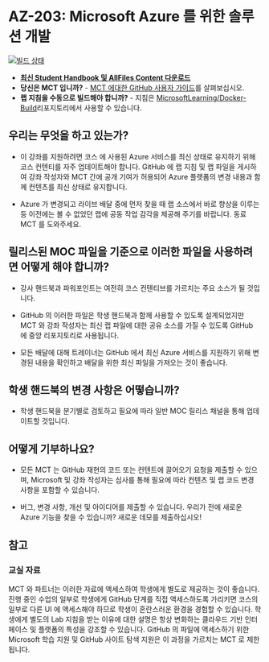 ﻿# AZ-203: Microsoft Azure 를 위한 솔루션 개발

[![빌드 상태](https://microsoftdigitallearning.visualstudio.com/Courseware/_apis/build/status/MicrosoftLearning.AZ-203-DevelopingSolutionsforMicrosoftAzure?branchName=master)](https://microsoftdigitallearning.visualstudio.com/Courseware/_build/latest?definitionId=19&branchName=master)

- **[최신 Student Handbook 및 AllFiles Content 다운로드](../../releases/latest)**
- **당신은 MCT 입니까?** -  [MCT 에대한 GitHub 사용자 가이드](https://microsoftlearning.github.io/MCT-User-Guide-KO/)를 살펴보십시오.
- **랩 지침을 수동으로 빌드해야 합니까?** - 지침은 [MicrosoftLearning/Docker-Build](https://github.com/MicrosoftLearning/Docker-Build)리포지토리에서 사용할 수 있습니다.

## 우리는 무엇을 하고 있는가?

- 이 강좌를 지원하려면 코스 에 사용된 Azure 서비스를 최신 상태로 유지하기 위해 코스 컨텐티를 자주 업데이트해야 합니다.  GitHub 에 랩 지침 및 랩 파일을 게시하여 강좌 작성자와 MCT 간에 공개 기여가 허용되어 Azure 플랫폼의 변경 내용과 함께 컨텐츠를 최신 상태로 유지합니다.

- Azure 가 변경되고 라이브 배달 중에 먼저 찾을 때 랩 소스에서 바로 향상을 이루는 등 이전에는 볼 수 없었던 랩에 공동 작업 감각을 제공해 주기를 바랍니다.  동료 MCT 를 도와주세요.

## 릴리스된 MOC 파일을 기준으로 이러한 파일을 사용하려면 어떻게 해야 합니까?

- 강사 핸드북과 파워포인트는 여전히 코스 컨텐티브를 가르치는 주요 소스가 될 것입니다.

- GitHub 의 이러한 파일은 학생 핸드북과 함께 사용할 수 있도록 설계되었지만 MCT 와 강좌 작성자는 최신 랩 파일에 대한 공유 소스를 가질 수 있도록 GitHub 에 중앙 리포지토리로 사용됩니다.

- 모든 배달에 대해 트레이너는 GitHub 에서 최신 Azure 서비스를 지원하기 위해 변경된 내용을 확인하고 배달을 위한 최신 파일을 가져오는 것이 좋습니다.

## 학생 핸드북의 변경 사항은 어떻습니까?

- 학생 핸드북을 분기별로 검토하고 필요에 따라 일반 MOC 릴리스 채널을 통해 업데이트할 것입니다.

## 어떻게 기부하나요?

- 모든 MCT 는 GitHub 재현의 코드 또는 컨텐트에 끌어오기 요청을 제출할 수 있으며, Microsoft 및 강좌 작성자는 심사를 통해 필요에 따라 컨텐츠 및 랩 코드 변경 사항을 포함할 수 있습니다.

- 버그, 변경 사항, 개선 및 아이디어를 제출할 수 있습니다.  우리가 전에 새로운 Azure 기능을 찾을 수 있습니까?  새로운 데모를 제출하십시오!

## 참고

### 교실 자료

MCT 와 파트너는 이러한 자료에 액세스하여 학생에게 별도로 제공하는 것이 좋습니다.  진행 중인 수업의 일부로 학생에게 GitHub 단계를 직접 액세스하도록 가리키면 코스의 일부로 다른 UI 에 액세스해야 하므로 학생이 혼란스러운 환경을 경험할 수 있습니다. 학생에게 별도의 Lab 지침을 받는 이유에 대한 설명은 항상 변화하는 클라우드 기반 인터페이스 및 플랫폼의 특성을 강조할 수 있습니다. GitHub 의 파일에 액세스하기 위한 Microsoft 학습 지원 및 GitHub 사이트 탐색 지원은 이 과정을 가르치는 MCT 로 제한됩니다.
